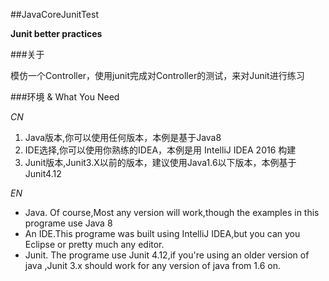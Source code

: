 ##JavaCoreJunitTest 

**Junit better practices**

###关于

模仿一个Controller，使用junit完成对Controller的测试，来对Junit进行练习

###环境 & What You Need

*CN*
 1. Java版本,你可以使用任何版本，本例是基于Java8
 2. IDE选择,你可以使用你熟练的IDEA，本例是用 IntelliJ IDEA 2016 构建
 3. Junit版本,Junit3.X以前的版本，建议使用Java1.6以下版本，本例基于Junit4.12
 
*EN*
 - Java. Of course,Most any version will work,though the examples in this programe use Java 8
 - An IDE.This programe was built using IntelliJ IDEA,but you can you Eclipse or pretty much any editor.
 - Junit. The programe use Junit 4.12,if you're using an older version of java ,Junit 3.x should work for any version of java from 1.6 on. 
